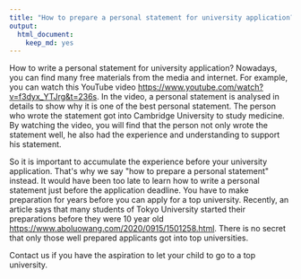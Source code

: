 ```yaml
---
title: "How to prepare a personal statement for university application?"
output: 
  html_document: 
    keep_md: yes
---
```


How to write a personal statement for university application? Nowadays, you can find many free materials from the media and internet. For example, you can watch this YouTube video <https://www.youtube.com/watch?v=f3dyx_YTJrg&t=236s>. In the video, a personal statement is analysed in details to show why it is one of the best personal statement. The person who wrote the statement got into Cambridge University to study medicine. By watching the video, you will find that the person not only wrote the statement well, he also had the experience and understanding to support his statement. 

So it is important to accumulate the experience before your university application. That's why we say "how to prepare a personal statement" instead. It would have been too late to learn how to write a personal statement just before the application deadline. You have to make preparation for years before you can apply for a top university. Recently, an article says that many students of Tokyo University started their preparations before they were 10 year old <https://www.aboluowang.com/2020/0915/1501258.html>. There is no secret that only those well prepared applicants got into top universities.

Contact us if you have the aspiration to let your child to go to a top university.
